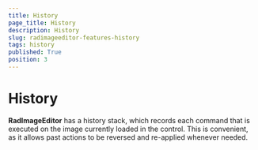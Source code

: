 ```yaml
---
title: History
page_title: History
description: History
slug: radimageeditor-features-history
tags: history
published: True
position: 3
---
```


# History


__RadImageEditor__ has a history stack, which records each command that is executed on the image currently loaded in the control. This is convenient, as it allows past actions to be reversed and re-applied whenever needed.

